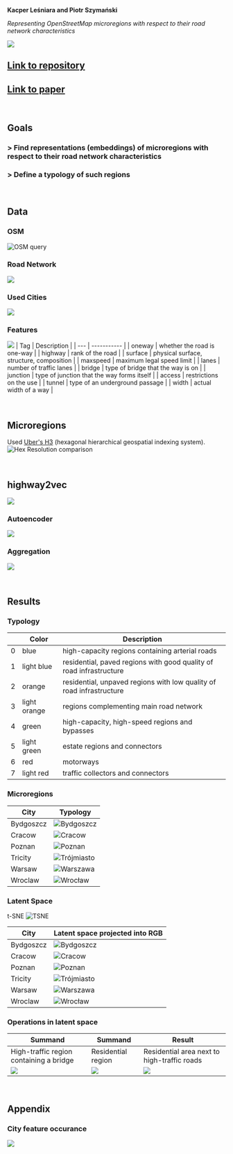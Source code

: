 <b>Kacper Leśniara and Piotr Szymański</b>

<i>Representing OpenStreetMap microregions with respect to their road network characteristics</i>

![](images/Krakow_hexagons.png)

## [Link to repository]()
## [Link to paper]()

<br>

## Goals
### > Find representations (embeddings) of microregions with respect to their road network characteristics
### > Define a typology of such regions

<br>

## Data
### OSM
![OSM query](images/osm_query.jpg)

### Road Network
![](images/wroclaw_edges.jpg)

### Used Cities
![](images/cities_europe_all.jpg)


### Features

![](images/road_example.jpg)
| Tag | Description |
| --- | ----------- |
| oneway | whether the road is one-way |
| highway | rank of the road |
| surface | physical surface, structure, composition |
| maxspeed | maximum legal speed limit |
| lanes | number of traffic lanes |
| bridge | type of bridge that the way is on |
| junction | type of junction that the way forms itself |
| access | restrictions on the use |
| tunnel | type of an underground passage |
| width | actual width of a way |

<br>

## Microregions
Used [Uber's H3](https://h3geo.org/) (hexagonal hierarchical geospatial indexing system).
![Hex Resolution comparison](images/hex_resolution_comparison.jpg)

<br>

## highway2vec
![](images/method_framework_v2.png)
### Autoencoder
![](images/autoencoder_v2.png)
### Aggregation
![](images/feature_aggregation.png)

<br>

## Results
### <b>Typology</b>
|  | Color | Description |
| ---: | ----------- | ---- |
| 0 | blue | high-capacity regions containing arterial roads |
| 1 | light blue | residential, paved regions with good quality of road infrastructure |
| 2 | orange | residential, unpaved regions with low quality of road infrastructure |
| 3 | light orange | regions complementing main road network |
| 4 | green | high-capacity, high-speed regions and bypasses |
| 5 | light green | estate regions and connectors |
| 6 | red | motorways |
| 7 | light red | traffic collectors and connectors |


### <b>Microregions</b>
| City | Typology | 
| --- | ----------- | 
| Bydgoszcz | ![Bydgoszcz](images/Bydgoszcz_hexagons.png) |
| Cracow | ![Cracow](images/Krakow_hexagons.png) |
| Poznan | ![Poznan](images/Poznan_hexagons.png) |
| Tricity | ![Trójmiasto](images/Trojmiasto_hexagons.png) |
| Warsaw | ![Warszawa](images/Warszawa_hexagons.png) |
| Wroclaw | ![Wrocław](images/Wroclaw_hexagons.png) |

### <b>Latent Space</b>
t-SNE
![TSNE](images/tsne_hexes.png)

| City | Latent space projected into RGB | 
| --- | ----------- | 
| Bydgoszcz | ![Bydgoszcz](images/Bydgoszcz.png) |
| Cracow | ![Cracow](images/Kraków.png) |
| Poznan | ![Poznan](images/Poznań.png) |
| Tricity | ![Trójmiasto](images/Trójmiasto.png) |
| Warsaw | ![Warszawa](images/Warszawa.png) |
| Wroclaw | ![Wrocław](images/Wrocław.png) |

### <b>Operations in latent space</b>

| Summand | Summand | Result |
| --- | ----------- | --- |
| High-traffic region containing a bridge | Residential region | Residential area next to high-traffic roads |
| ![](images/hex_891e2047243ffff_map.jpg) | ![](images/hex_891e2045483ffff_map.jpg) | ![](images/hex_891e24aa0bbffff_map.jpg)

<br>

## Appendix
### City feature occurance
![](images/city_feature_occurrence.svg)